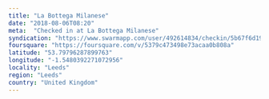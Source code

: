 ```yaml
---
title: "La Bottega Milanese"
date: "2018-08-06T08:20"
meta:  "Checked in at La Bottega Milanese"
syndication: "https://www.swarmapp.com/user/492614834/checkin/5b67f6d193bd63002cdc7a1a"
foursquare: "https://foursquare.com/v/5379c473498e73acaa0b808a"
latitude: "53.79796287899763"
longitude: "-1.5480392271072956"
locality: "Leeds"
region: "Leeds"
country: "United Kingdom"
---
```


